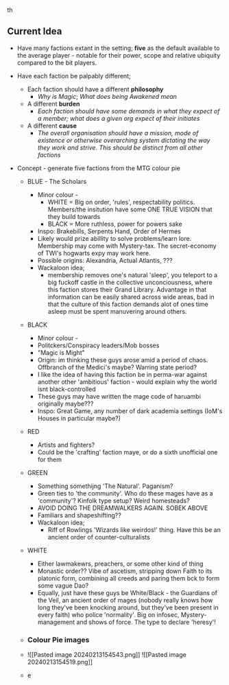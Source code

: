   th
## Current Idea
- Have many factions extant in the setting; **five** as the default available to the average player - notable for their power, scope and relative ubiquity compared to the bit players.
- Have each faction be palpably different;
	- Each faction should have a different **philosophy**
		- _Why is Magic_; _What does being Awakened mean_
	- A different  **burden**
		- _Each faction should have some demands in what they expect of a member; what does a given org expect of their initiates_
	- A different **cause**
		- _The overall organisation should have a mission, mode of existence or otherwise overarching system dictating the way they work and strive. This should be distinct from all other factions_



- Concept - generate five factions from the MTG colour pie
	- BLUE - The Scholars
		- Minor colour -
			- WHITE = Big on order, 'rules', respectability politics. Members/the insitution have some ONE TRUE VISION that they build towards
			- BLACK = More ruthless, power for powers sake
		- Inspo: Brakebills, Serpents Hand, Order of Hermes
		- Likely would prize abillity to solve problems/learn lore. Membership may come with Mystery-tax. The secret-economy of TWI's hogwarts expy may work here.
		- Possible origins: Alexandria, Actual Atlantis, ???
		- Wackaloon idea; 
			- membership removes one's natural 'sleep', you teleport to a big fuckoff castle in the collective unconciousness, where this faction stores their Grand Library. Advantage in that information can be easily shared across wide areas, bad in that the culture of this faction demands alot of ones time asleep must be spent manuvering around others.
	- BLACK  
		- Minor colour - 
		- Politckers/Conspiracy leaders/Mob bosses
		- "Magic is Might"
		- Origin: im thinking these guys arose amid a period of chaos. Offbranch of the Medici's maybe? Warring state period?
		- I like the idea of having this faction be in perma-war against another other 'ambitious' faction - would explain why the world isnt black-controlled
		- These guys may have written the mage code of haruambi originally maybe??? 
		- Inspo: Great Game, any number of dark academia settings (IoM's Houses in particular maybe?) 
	 - RED
		 - Artists and fighters?
		 - Could be the 'crafting' faction maye, or do a sixth unofficial one for them
	- GREEN
		- Something somethijng 'The Natural'. Paganism?
		- Green ties to 'the community'. Who do these mages have as a 'community'? Kinfolk type setup? Weird homesteads?
		- AVOID DOING THE DREAMWALKERS AGAIN. SOBEK ABOVE
		- Familiars and shapeshifting?? 
		- Wackaloon idea;
			- Riff of Rowlings 'Wizards like weirdos!' thing. Have this be an ancient order of counter-culturalists
	- WHITE 
		- Either lawmakewrs, preachers, or some other kind of thing
		- Monastic order?? Vibe of ascetism, stripping down Faith to its platonic form, combining all creeds and paring them bck to form some vague Dao?
		- Equally, just have these guys be White/Black - the Guardians of the Veil, an ancient order of mages (nobody really knows how long they've been knocking around, but they've been present in every faith) who police 'normality'. Big on infosec, Mystery-management and shows of force. The type to declare 'heresy'! 



	- ### Colour Pie images
	- ![[Pasted image 20240213154543.png]]
		![[Pasted image 20240213154519.png]]
	- e